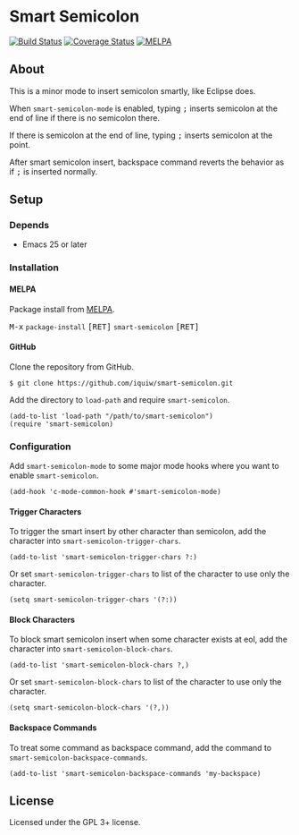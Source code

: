 Smart Semicolon
===============

[![Build Status](https://travis-ci.org/iquiw/smart-semicolon.svg?branch=master)](https://travis-ci.org/iquiw/smart-semicolon)
[![Coverage Status](https://coveralls.io/repos/github/iquiw/smart-semicolon/badge.svg?branch=master)](https://coveralls.io/github/iquiw/smart-semicolon?branch=master)
[![MELPA](https://melpa.org/packages/smart-semicolon-badge.svg)](https://melpa.org/#/smart-semicolon)

About
-----

This is a minor mode to insert semicolon smartly, like Eclipse does.

When `smart-semicolon-mode` is enabled, typing <kbd>;</kbd> inserts
semicolon at the end of line if there is no semicolon there.

If there is semicolon at the end of line, typing <kbd>;</kbd> inserts
semicolon at the point.

After smart semicolon insert, backspace command reverts the behavior as if
<kbd>;</kbd> is inserted normally.


Setup
-----

### Depends ###

* Emacs 25 or later

### Installation ###

#### MELPA ####

Package install from [MELPA](https://melpa.org).

<kbd>M-x</kbd> `package-install` <kbd>[RET]</kbd> `smart-semicolon` <kbd>[RET]</kbd>

#### GitHub ####

Clone the repository from GitHub.

``` console
$ git clone https://github.com/iquiw/smart-semicolon.git
```

Add the directory to `load-path` and require `smart-semicolon`.

``` emacs-lisp
(add-to-list 'load-path "/path/to/smart-semicolon")
(require 'smart-semicolon)
```

### Configuration ###

Add `smart-semicolon-mode` to some major mode hooks where you want to
enable `smart-semicolon`.

``` emacs-lisp
(add-hook 'c-mode-common-hook #'smart-semicolon-mode)
```

#### Trigger Characters ####

To trigger the smart insert by other character than semicolon, add the
character into `smart-semicolon-trigger-chars`.

``` emacs-lisp
(add-to-list 'smart-semicolon-trigger-chars ?:)
```

Or set `smart-semicolon-trigger-chars` to list of the character to use only
the character.

``` emacs-lisp
(setq smart-semicolon-trigger-chars '(?:))
```

#### Block Characters ####

To block smart semicolon insert when some character exists at eol, add the
character into `smart-semicolon-block-chars`.

``` emacs-lisp
(add-to-list 'smart-semicolon-block-chars ?,)
```

Or set `smart-semicolon-block-chars` to list of the character to use only
the character.

``` emacs-lisp
(setq smart-semicolon-block-chars '(?,))
```

#### Backspace Commands ####

To treat some command as backspace command, add the command to
`smart-semicolon-backspace-commands`.

``` emacs-lisp
(add-to-list 'smart-semicolon-backspace-commands 'my-backspace)
```

License
-------

Licensed under the GPL 3+ license.
